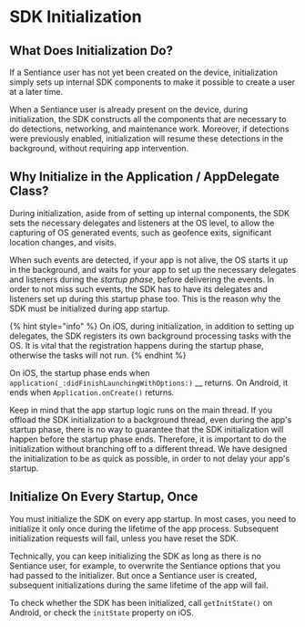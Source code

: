 # SDK Initialization

## What Does Initialization Do?

If a Sentiance user has not yet been created on the device, initialization simply sets up internal SDK components to make it possible to create a user at a later time.

When a Sentiance user is already present on the device, during initialization, the SDK constructs all the components that are necessary to do detections, networking, and maintenance work. Moreover, if detections were previously enabled, initialization will resume these detections in the background, without requiring app intervention.

## Why Initialize in the Application / AppDelegate Class?

During initialization, aside from of setting up internal components, the SDK sets the necessary delegates and listeners at the OS level, to allow the capturing of OS generated events, such as geofence exits, significant location changes, and visits.

When such events are detected, if your app is not alive, the OS starts it up in the background, and waits for your app to set up the necessary delegates and listeners during the _startup phase_, before delivering the events. In order to not miss such events, the SDK has to have its delegates and listeners set up during this startup phase too. This is the reason why the SDK must be initialized during app startup.

{% hint style="info" %}
On iOS, during initialization, in addition to setting up delegates, the SDK registers its own background processing tasks with the OS. It is vital that the registration happens during the startup phase, otherwise the tasks will not run.
{% endhint %}

On iOS, the startup phase ends when `application(_:didFinishLaunchingWithOptions:)` __ returns. On Android, it ends when `Application.onCreate()` returns.

Keep in mind that the app startup logic runs on the main thread. If you offload the SDK initialization to a background thread, even during the app's startup phase, there is no way to guarantee that the SDK initialization will happen before the startup phase ends. Therefore, it is important to do the initialization without branching off to a different thread. We have designed the initialization to be as quick as possible, in order to not delay your app's startup.

## Initialize On Every Startup, Once

You must initialize the SDK on every app startup. In most cases, you need to initialize it only once during the lifetime of the app process. Subsequent initialization requests will fail, unless you have reset the SDK.

Technically, you can keep initializing the SDK as long as there is no Sentiance user, for example, to overwrite the Sentiance options that you had passed to the initializer. But once a Sentiance user is created, subsequent initializations during the same lifetime of the app will fail.

To check whether the SDK has been initialized, call `getInitState()` on Android, or check the `initState` property on iOS.
